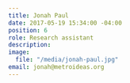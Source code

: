 ```yaml
---
title: Jonah Paul
date: 2017-05-19 15:34:00 -04:00
position: 6
role: Research assistant
description: 
image:
  file: "/media/jonah-paul.jpg"
email: jonah@metroideas.org
---
```


